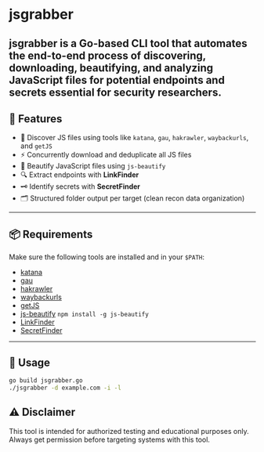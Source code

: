 # jsgrabber
jsgrabber is a Go-based CLI tool that automates the end-to-end process of discovering, downloading, beautifying, and analyzing JavaScript files for potential endpoints and secrets essential for security researchers.
---

## 🔧 Features

- 🎯 Discover JS files using tools like `katana`, `gau`, `hakrawler`, `waybackurls`, and `getJS`
- ⚡ Concurrently download and deduplicate all JS files
- 🎨 Beautify JavaScript files using `js-beautify`
- 🔍 Extract endpoints with **LinkFinder**
- 🗝️ Identify secrets with **SecretFinder**
- 🗂 Structured folder output per target (clean recon data organization)

---

## 📦 Requirements

Make sure the following tools are installed and in your `$PATH`:

- [katana](https://github.com/projectdiscovery/katana)
- [gau](https://github.com/lc/gau)
- [hakrawler](https://github.com/hakluke/hakrawler)
- [waybackurls](https://github.com/tomnomnom/waybackurls)
- [getJS](https://github.com/003random/getJS)
- [js-beautify](https://www.npmjs.com/package/js-beautify) `npm install -g js-beautify`
- [LinkFinder](https://github.com/GerbenJavado/LinkFinder)
- [SecretFinder](https://github.com/m4ll0k/SecretFinder)

---

## 🚀 Usage

```bash
go build jsgrabber.go
./jsgrabber -d example.com -i -l
```

## ⚠️ Disclaimer
This tool is intended for authorized testing and educational purposes only. Always get permission before targeting systems with this tool.
